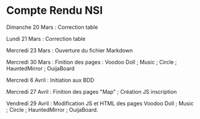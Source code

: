 # Compte Rendu NSI

Dimanche 20 Mars : Correction table

Lundi 21 Mars : Correction table

Mercredi 23 Mars : Ouverture du fichier Markdown

Mercredi 30 Mars : Finition des pages : Voodoo Doll ; Music ; Circle ; HauntedMirror ; OuijaBoard

Mercredi 6 Avril : Initiation aux BDD

Mercredi 27 Avril : Finition des pages "Map" ; Création JS inscription

Vendredi 29 Avril : Modification JS et HTML des pages Voodoo Doll ; Music ; Circle ; HauntedMirror ; OuijaBoard. 

